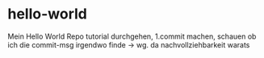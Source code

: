 # hello-world
Mein Hello World Repo
tutorial durchgehen, 1.commit machen, schauen ob ich die commit-msg irgendwo finde -> wg. da nachvollziehbarkeit warats

